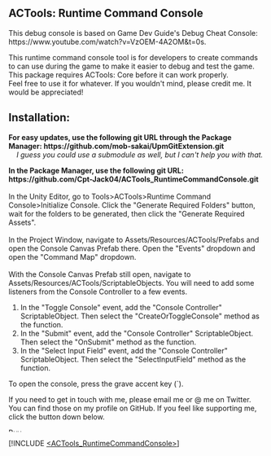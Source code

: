 ## ACTools: Runtime Command Console
<p>
    This debug console is based on Game Dev Guide's Debug Cheat Console: https://www.youtube.com/watch?v=VzOEM-4A2OM&t=0s.
<p>
    This runtime command console tool is for developers to create commands to can use during the game to make it easier to debug and test the game.
    This package requires ACTools: Core before it can work properly.
    <br/>
    Feel free to use it for whatever. If you wouldn't mind, please credit me. It would be appreciated!
</p>

## Installation:
<p>
    <b>For easy updates, use the following git URL through the Package Manager: https://github.com/mob-sakai/UpmGitExtension.git</b>
    <br/>
    <i>&nbsp;&nbsp;&nbsp;&nbsp;I guess you could use a submodule as well, but I can't help you with that.</i>
</p>
<p>
    <b>In the Package Manager, use the following git URL: https://github.com/Cpt-Jack04/ACTools_RuntimeCommandConsole.git</b>
    <br/>
    <br/>
    In the Unity Editor, go to Tools>ACTools>Runtime Command Console>Initialize Console. Click the "Generate Required Folders" button, wait for the folders to be generated, then click the "Generate Required Assets".
    <br/>
    <br/>
    In the Project Window, navigate to Assets/Resources/ACTools/Prefabs and open the Console Canvas Prefab there. Open the "Events" dropdown and open the "Command Map" dropdown.
    <br/>
    <br/>
    With the Console Canvas Prefab still open, navigate to Assets/Resources/ACTools/ScriptableObjects. You will need to add some listeners from the Console Controller to a few events.
</p>
<ol>
    <li>In the "Toggle Console" event, add the "Console Controller" ScriptableObject. Then select the "CreateOrToggleConsole" method as the function.</li>
    <li>In the "Submit" event, add the "Console Controller" ScriptableObject. Then select the "OnSubmit" method as the function.</li>
    <li>In the "Select Input Field" event, add the "Console Controller" ScriptableObject. Then select the "SelectInputField" method as the function.</li>
</ol>
<p>
    To open the console, press the grave accent key (`).
</p>

<p>
  If you need to get in touch with me, please email me or @ me on Twitter. You can find those on my profile on GitHub. If you feel like supporting me, click the button down below.
</p>

<a href="https://www.buymeacoffee.com/alexcline" target="_blank"><img src="https://cdn.buymeacoffee.com/buttons/v2/default-violet.png" alt="Buy Me A Coffee" style="height: 7.5px !important;width: 27.13px !important;" ></a>

[!INCLUDE [<ACTools_RuntimeCommandConsole>](</Documentation~/ACTools_RuntimeCommandConsole.md>)]